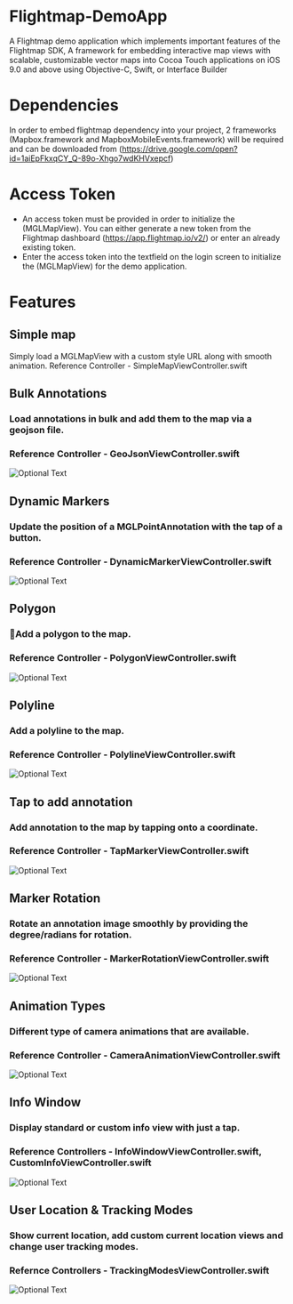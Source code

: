 # Flightmap-DemoApp
A Flightmap demo application which implements important features of the Flightmap SDK, A framework for embedding interactive map views with scalable, customizable vector maps into Cocoa Touch applications on iOS 9.0 and above using Objective-C, Swift, or Interface Builder

# Dependencies
In order to embed flightmap dependency into your project, 2 frameworks (Mapbox.framework and MapboxMobileEvents.framework) will be required and can be downloaded from (https://drive.google.com/open?id=1aiEpFkxqCY_Q-89o-Xhgo7wdKHVxepcf)


# Access Token
- An access token must be provided in order to initialize the (MGLMapView). You can either generate a new token from the Flightmap dashboard (https://app.flightmap.io/v2/) or enter an already existing token.
- Enter the access token into the  textfield on the login screen to initialize the (MGLMapView) for the demo application.

# Features

## Simple map 
Simply load a MGLMapView with a custom style URL along with smooth animation.
Reference Controller - SimpleMapViewController.swift

## Bulk Annotations
### Load annotations in bulk and add them to the map via a geojson file.<br/>
### Reference Controller - GeoJsonViewController.swift<br/>
![Optional Text](../master/example/bulk.png)

## Dynamic Markers
### Update the position of a MGLPointAnnotation with the tap of a button.<br/>
### Reference Controller - DynamicMarkerViewController.swift<br/>
![Optional Text](../master/example/position.gif)

## Polygon
### Add a polygon to the map.<br/>
### Reference Controller - PolygonViewController.swift<br/>
![Optional Text](../master/example/polygon.png)

## Polyline
### Add a polyline to the map.<br/>
### Reference Controller - PolylineViewController.swift<br/>
![Optional Text](../master/example/polyline.png)

## Tap to add annotation
### Add annotation to the map by tapping onto a coordinate.<br/>
### Reference Controller - TapMarkerViewController.swift<br/>
![Optional Text](../master/example/tap.gif)

## Marker Rotation
### Rotate an annotation image smoothly by providing the degree/radians for rotation.<br/>
### Reference Controller - MarkerRotationViewController.swift<br/>
![Optional Text](../master/example/rotation.gif)

## Animation Types
### Different type of camera animations that are available.<br/>
### Reference Controller - CameraAnimationViewController.swift<br/>
![Optional Text](../master/example/animation.gif)

## Info Window
### Display standard or custom info view with just a tap.<br/>
### Reference Controllers - InfoWindowViewController.swift, CustomInfoViewController.swift<br/>
![Optional Text](../master/example/standardInfo.gif)

## User Location & Tracking Modes
### Show current location, add custom current location views and change user tracking modes.<br/>
### Refernce Controllers - TrackingModesViewController.swift<br/>
![Optional Text](../master/example/userTracking.gif)
